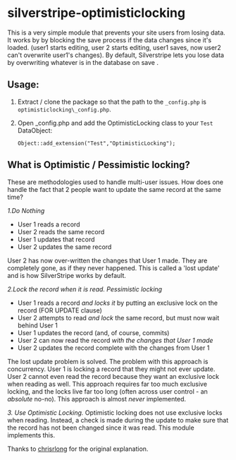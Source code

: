 silverstripe-optimisticlocking
==============================

This is a very simple module that prevents your site users from losing data.
It works by by blocking the save process if the data changes since it's loaded. (user1 starts editing, user 2 starts editing, user1 saves, now user2 can't overwrite user1's changes). By default, Silverstripe lets you lose data by overwriting whatever is in the database on save .


## Usage:

1. Extract / clone the package so that the path to the `_config.php` is `optimisticlocking\_config.php`.
2. Open _config.php and add the OptimisticLocking class to your ``Test`` DataObject:


    `Object::add_extension("Test","OptimisticLocking");`


## What is Optimistic / Pessimistic locking?

These are methodologies used to handle multi-user issues. How does one handle the fact that 2 people want to update the same record at the same time?

_1.Do Nothing_
  - User 1 reads a record
  - User 2 reads the same record
  - User 1 updates that record
  - User 2 updates the same record

User 2 has now over-written the changes that User 1 made. They are completely gone, as if they never happened. This is called a 'lost update' and is how SilverStripe works by default.

_2.Lock the record when it is read. Pessimistic locking_
  - User 1 reads a record *and locks it* by putting an exclusive lock on the record (FOR UPDATE clause)
  - User 2 attempts to read *and lock* the same record, but must now wait behind User 1
  - User 1 updates the record (and, of course, commits)
  - User 2 can now read the record *with the changes that User 1 made*
  - User 2 updates the record complete with the changes from User 1

The lost update problem is solved. The problem with this approach is concurrency. User 1 is locking a record that they might not ever update. User 2 cannot even read the record because they want an exclusive lock when reading as well. This approach requires far too much exclusive locking, and the locks live far too long (often across user control - an *absolute* no-no). This approach is almost *never* implemented.

_3. Use Optimistic Locking._ 
Optimistic locking does not use exclusive locks when reading. Instead, a check is made during the update to make sure that the record has not been changed since it was read. This module implements this.

Thanks to [chrisrlong](http://www.dbasupport.com/forums/showthread.php?7282-What-is-Optimistic-Locking-vs.-Pessimistic-Locking&p=29149#post29149) for the original explanation.
